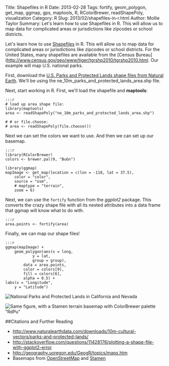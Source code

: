 Title: Shapefiles in R
Date: 2013-02-28
Tags: fortify, geom_polygon, get_map, ggmap, gps, maptools, R, RColorBrewer, readShapePoly, visualization
Category: R
Slug: 2013/02/shapefiles-in-r.html
Author: Mollie Taylor
Summary: Let's learn how to use Shapefiles in R. This will allow us to map data for complicated areas or jurisdictions like zipcodes or school districts.

Let's learn how to use [Shapefiles](http://en.wikipedia.org/wiki/Shapefile) in R. This will allow us to map data for complicated areas or jurisdictions like zipcodes or school districts. For the United States, many shapefiles are available from the [Census Bureau](http://www.census.gov/geo/www/tiger/tgrshp2010/tgrshp2010.html. Our example will map U.S. national parks.

First, download the [U.S. Parks and Protected Lands shape files from Natural Earth](http://www.naturalearthdata.com/downloads/10m-cultural-vectors/parks-and-protected-lands/). We'll be using the ne_10m_parks_and_protected_lands_area.shp file.

Next, start working in R. First, we'll load the shapefile and **maptools**:

	:::r
	# load up area shape file:
	library(maptools)
	area <- readShapePoly("ne_10m_parks_and_protected_lands_area.shp")

	# # or file.choose:
	# area <- readShapePoly(file.choose())

Next we can set the colors we want to use. And then we can set up our basemap.

	:::r
	library(RColorBrewer)
	colors <- brewer.pal(9, "BuGn")

	library(ggmap)
	mapImage <- get_map(location = c(lon = -118, lat = 37.5),
		color = "color",
		source = "osm",
		# maptype = "terrain",
		zoom = 6)

Next, we can use the ```fortify``` function from the *ggplot2* package. This converts the crazy shape file with all its nested attributes into a data frame that ggmap will know what to do with.

	:::r
	area.points <- fortify(area)

Finally, we can map our shape files!

	:::r
	ggmap(mapImage) +
		geom_polygon(aes(x = long,
				y = lat,
				group = group),
			data = area.points,
			color = colors[9],
			fill = colors[6],
			alpha = 0.5) +
	labs(x = "Longitude",
		y = "Latitude")

![National Parks and Protected Lands in California and Nevada]({filename}/images/shapefiles-osm.png)

![Same figure, with a Stamen terrain basemap with ColorBrewer palette "RdPu"]({filename}/images/shapefiles-stamen.png)

##Citations and Further Reading
* <http://www.naturalearthdata.com/downloads/10m-cultural-vectors/parks-and-protected-lands/>
* <http://stackoverflow.com/questions/11428176/plotting-a-shape-file-with-ggplot2-error>
* <http://geography.uoregon.edu/GeogR/topics/maps.htm>
* Basemaps from [OpenStreetMap](http://www.openstreetmap.org/) and [Stamen](http://stamen.com/maps)

